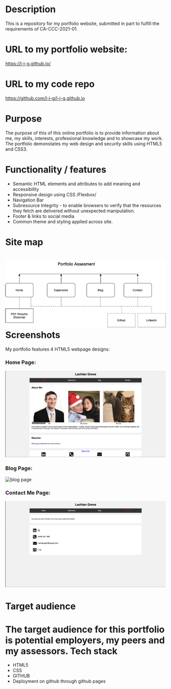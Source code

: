 Description 
=
This is a repository for my portfolio website, submitted in part to fulfill the requirements of CA-CCC-2021-01. 

URL to my portfolio website:
==
https://l-j-g.github.io/

URL to my code repo
==
https://github.com/l-j-g/l-j-g.github.io

Purpose
==

The purpose of this of this online portfolio is to provide information about me, my skills, interests, professional knowledge and to showcase my work. The portfolio demonstates my web design and security skills using HTML5 and CSS3.


Functionality / features
==
* Semantic HTML elements and attributes to add meaning and accessibility 
* Responsive design using CSS /Flexbox/
* Navigation Bar
* Subresource Integrity - to enable browsers to verify that the resources they fetch are delivered without unexpected manipulation.
* Footer & links to social media
* Common theme and styling applied across site. 

Site map
==
![site map](./docs/Screenshots/sitemap.png "site map screenshot")
Screenshots
==
My portfolio features 4 HTML5 webpage designs:  
### Home Page:
![home page](./docs/Screenshots/home.png "home page screenshot")
### Blog Page:
![blog page](./docs/Screenshots/blog.png "blog page screenshot")
### Contact Me Page: 
![contact page](./docs/Screenshots/contact.png "contact page screenshot")

Target audience
==
The target audience for this portfolio is potential employers, my peers and my assessors.
Tech stack 
==
* HTML5
* CSS
* GITHUB
* Deployment on github through github pages 

